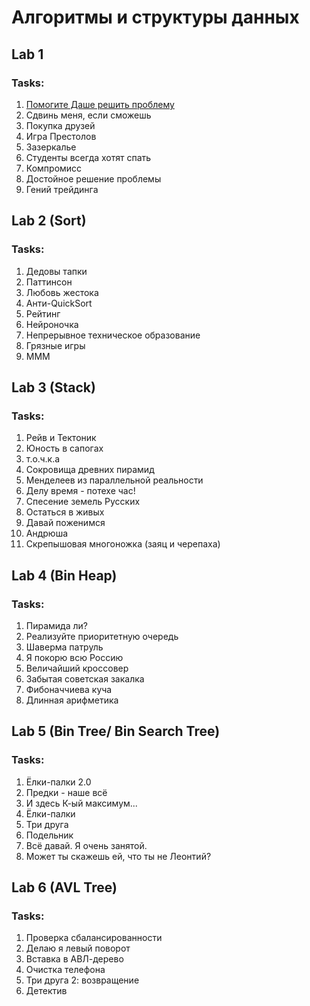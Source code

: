 # Алгоритмы и структуры данных 

## Lab 1
### Tasks: <br />
1. [Помогите Даше решить проблему](https://github.com/Screo-IS/itmo_activity/blob/main/Lab1/task_1.cpp) 
2. Сдвинь меня, если сможешь
3. Покупка друзей
4. Игра Престолов
5. Зазеркалье
6. Студенты всегда хотят спать
7. Компромисс
8. Достойное решение проблемы
9. Гений трейдинга

## Lab 2 (Sort)
### Tasks: <br />
1. Дедовы тапки
2. Паттинсон
3. Любовь жестока
4. Анти-QuickSort
5. Рейтинг
6. Нейроночка
7. Непрерывное техническое образование
8. Грязные игры
9. МММ

## Lab 3 (Stack)
### Tasks: <br />
1. Рейв и Тектоник 
2. Юность в сапогах
3. т.о.ч.к.а
4. Сокровища древних пирамид
5. Менделеев из параллельной реальности
6. Делу время - потехе час!
7. Спесение земель Русских
8. Остаться в живых
9. Давай поженимся
10. Андрюша
11. Скрепышовая многоножка (заяц и черепаха)

## Lab 4 (Bin Heap)
### Tasks: <br />
1. Пирамида ли?
2. Реализуйте приоритетную очередь
3. Шаверма патруль
4. Я покорю всю Россию
5. Величайший кроссовер
6. Забытая советская закалка
7. Фибоначчиева куча
8. Длинная арифметика

## Lab 5 (Bin Tree/ Bin Search Tree)
### Tasks: <br />
1. Ёлки-палки 2.0
2. Предки - наше всё
3. И здесь К-ый максимум...
4. Ёлки-палки
5. Три друга
6. Подельник
7. Всё давай. Я очень занятой.
8. Может ты скажешь ей, что ты не Леонтий?

## Lab 6 (AVL Tree)
### Tasks: <br />
1. Проверка сбалансированности
2. Делаю я левый поворот
3. Вставка в АВЛ-дерево
4. Очистка телефона
5. Три друга 2: возвращение
6. Детектив


